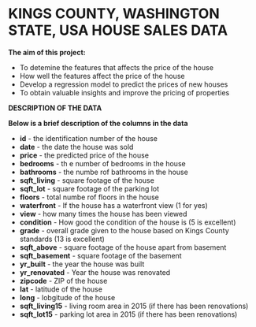 # **KINGS COUNTY, WASHINGTON STATE, USA HOUSE SALES DATA**

**The aim of this project:**

- To detemine the features that affects the price of the house
- How well the features affect the price of the house
- Develop a regression model to predict the prices of new houses
- To obtain valuable insights and improve the pricing of properties

**DESCRIPTION OF THE DATA**

**Below is a brief description of the columns in the data**

- **id** - the identification number of the house
- **date** - the date the house was sold
- **price** - the predicted price of the house
- **bedrooms** - th e number of bedrooms in the house
- **bathrooms** - the numbe rof bathrooms in the house
- **sqft\_living** - square footage of the house
- **sqft\_lot** - square footage of the parking lot
- **floors** - total numbe rof floors in the house
- **waterfront** - If the house has a waterfront view (1 for yes)
- **view** - how many times the house has been viewed
- **condition** - How good the condition of the house is (5 is excellent)
- **grade** - overall grade given to the house based on Kings County standards (13 is excellent)
- **sqft\_above** - square footage of the house apart from basement
- **sqft\_basement** - square footage of the basement
- **yr\_built** - the year the house was built
- **yr\_renovated** - Year the house was renovated
- **zipcode** - ZIP of the house
- **lat** - latitude of the house
- **long** - lobgitude of the house
- **sqft\_living15** - living room area in 2015 (if there has been renovations)
- **sqft\_lot15** - parking lot area in 2015 (if there has been renovations)
